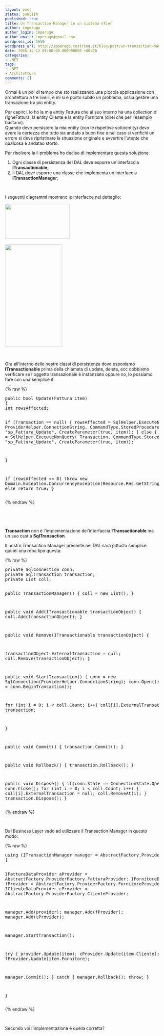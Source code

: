 ```yaml
---
layout: post
status: publish
published: true
title: Un Transaction Manager in un sistema nTier
author: imperugo
author_login: imperugo
author_email: imperugo@gmail.com
wordpress_id: 1656
wordpress_url: http://imperugo.tostring.it/blog/post/un-transaction-manager-in-un-sistema-ntier/
date: 2006-12-12 01:00:00.000000000 +00:00
categories:
- .NET
tags:
- .NET
- Architettura
comments: []
---
```

<p><span>Ormai &egrave; un po' di tempo che sto realizzando una piccola applicazione con architettura a tre livelli, e mi si &egrave; posto subito un problema, ossia gestire una transazione tra pi&ugrave; entity. </span></p>
<p>Per capirci, io ho la mia entity Fattura che al suo interno ha una collection di righeFattura, la entity Cliente e la entity Fornitore (direi che per l'esempio bastano).<br />
Quando devo persistere la mia entity (con le rispettive sottoentity) devo avere la certezza che tutto sia andato a buon fine e nel caso si verifichi un errore si deve ripristinare la situazione originale e avvertire l'utente che qualcosa &egrave; andatao storto.</p>
<p>Per risolvere la il problema ho deciso di implementare questa soluzione:</p>
<ol>
    <li>Ogni classe di persistenza del DAL deve esporre un'interfaccia <strong>ITransactionable</strong>;</li>
    <li>Il DAL deve esporre una classe che implementa un'interfaccia <strong>ITransactionManager</strong>;</li>
</ol>
<p>&nbsp;</p>
<p>I seguenti diagrammi mostrano le interfacce nel dettaglio:</p>
<p><img width="211" height="113" alt="" src="/content/Uploaded/image/itransactionable_thumb1.jpg" />&nbsp;<br />
<br />
<img width="187" height="332" alt="" src="/content/Uploaded/image/itransactionmanager_thumb.jpg" /><span class="Apple-style-span" style="color: rgb(0, 0, 238); text-decoration: underline;"><br />
</span></p>
<p>&nbsp;</p>
<p>Ora all'interno delle nostre classi di persistenza dove esponiamo <strong>ITransactionable</strong> prima della chiamata di update, delete, ecc dobbiamo verificare se l'oggetto transazionale &egrave; instanziato oppure no, lo possiamo fare con una semplice if.</p>
{% raw %}<pre title="code" class="brush: csharp">
public bool Update(Fattura item)
{
int rowsAffected;

if (Transaction == null)
{
rowsAffected = SqlHelper.ExecuteNonQuery(
ProviderHelper.ConnectionString,
CommandType.StoredProcedure,
&quot;sp_Fattura_Update&quot;, CreateParameter(true, item));
}
else
{
rowsAffected = SqlHelper.ExecuteNonQuery(
Transaction,
CommandType.StoredProcedure,
&quot;sp_Fattura_Update&quot;, CreateParameter(true, item));

}

if (rowsAffected &lt;= 0)
throw new Domain.Exception.ConcurrencyException(Resource.Res.GetString(&quot;ConcurrencyException&quot;));
else
return true;
} </pre>{% endraw %}
<p>&nbsp;</p>
<p>&nbsp;</p>
<p><strong>Transaction</strong> non &egrave; l'implementazione del'interfaccia <strong>ITransactionable</strong> ma un suo cast a <strong>SqlTransaction</strong>.</p>
<p>Il nostro Transaction Manager presente nel DAL sar&agrave; pittusto semplice quindi una roba tipo questa:&nbsp;</p>
{% raw %}<pre title="code" class="brush: csharp">
private SqlConnection conn;
private SqlTransaction transaction;
private List coll;


public TransactionManager()
{
coll = new List();
}

 

public void Add(ITransactionable transactionObject)
{
coll.Add(transactionObject);
}


public void Remove(ITransactionable transactionObject)
{

transactionObject.ExternalTransaction = null;
coll.Remove(transactionObject);
}


public void StartTransaction()
{
conn = new SqlConnection(ProviderHelper.ConnectionString);
conn.Open();
transaction = conn.BeginTransaction();

for (int i = 0; i &lt; coll.Count; i++)
coll[i].ExternalTransaction = transaction;


}


public void Commit()
{
transaction.Commit();
}


public void Rollback()
{
transaction.Rollback();
}

public void Dispose()
{
if(conn.State == ConnectionState.Open)
conn.Close();
for (int i = 0; i &lt; coll.Count; i++)
{
coll[i].ExternalTransaction = null;
coll.RemoveAt(i);
}
transaction.Dispose();
} </pre>{% endraw %}
<p>&nbsp;</p>
<p><span>Dal Business Layer vado ad utilizzare il Transaction Manager in questo modo:&nbsp;</span></p>
{% raw %}<pre title="code" class="brush: csharp">
using (ITransactionManager manager = AbstractFactory.ProviderFactory.TransactionManager)
{

IFatturaDataProvider aProvider = AbstractFactory.ProviderFactory.FatturaProvider;
IFornitoreDataProvider fProvider = AbstractFactory.ProviderFactory.FornitoreProvider;
IClienteDataProvider cProvider = AbstractFactory.ProviderFactory.ClienteProvider;

 

manager.Add(provider);
manager.Add(fProvider);
manager.Add(cProvider);

manager.StartTransaction();

try
{
provider.Update(item);
cProvider.Update(item.Cliente);
fProvider.Update(item.Fornitore);

manager.Commit();
}
catch
{
manager.Rollback();
throw;
}

}</pre>{% endraw %}
<p>&nbsp;</p>
<p><span>Secondo voi l'implementazione &egrave; quella corretta?</span></p>
<p>&nbsp;</p>
<p>&nbsp;</p>
<p>&nbsp;</p>
